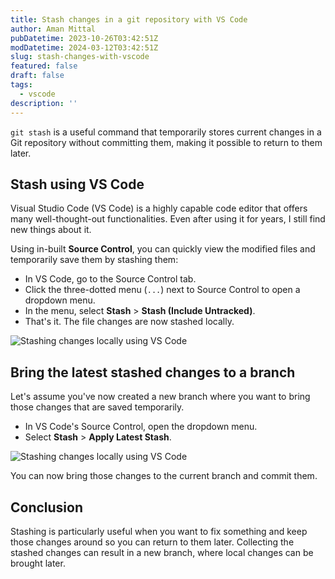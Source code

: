 ```yaml
---
title: Stash changes in a git repository with VS Code
author: Aman Mittal
pubDatetime: 2023-10-26T03:42:51Z
modDatetime: 2024-03-12T03:42:51Z
slug: stash-changes-with-vscode
featured: false
draft: false
tags:
  - vscode
description: ''
---
```


`git stash` is a useful command that temporarily stores current changes in a Git repository without committing them, making it possible to return to them later.

## Stash using VS Code

Visual Studio Code (VS Code) is a highly capable code editor that offers many well-thought-out functionalities. Even after using it for years, I still find new things about it.

Using in-built **Source Control**, you can quickly view the modified files and temporarily save them by stashing them:

- In VS Code, go to the Source Control tab.
- Click the three-dotted menu (`...`) next to Source Control to open a dropdown menu.
- In the menu, select **Stash** > **Stash (Include Untracked)**.
- That's it. The file changes are now stashed locally.

![Stashing changes locally using VS Code](/images/stash-option-vscode.png)

## Bring the latest stashed changes to a branch

Let's assume you've now created a new branch where you want to bring those changes that are saved temporarily.

- In VS Code's Source Control, open the dropdown menu.
- Select **Stash** > **Apply Latest Stash**.

![Stashing changes locally using VS Code](/images/apply-stash-in-branch.png)

You can now bring those changes to the current branch and commit them.

## Conclusion

Stashing is particularly useful when you want to fix something and keep those changes around so you can return to them later. Collecting the stashed changes can result in a new branch, where local changes can be brought later.

